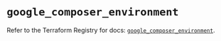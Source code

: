 # `google_composer_environment`

Refer to the Terraform Registry for docs: [`google_composer_environment`](https://registry.terraform.io/providers/hashicorp/google/5.16.0/docs/resources/composer_environment).
